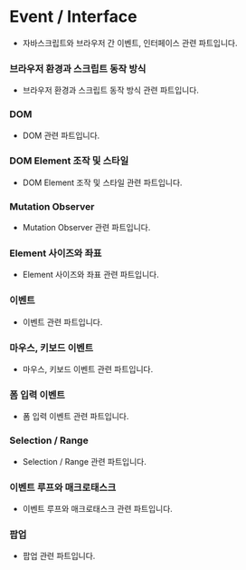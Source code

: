 # Event / Interface

- 자바스크립트와 브라우저 간 이벤트, 인터페이스 관련 파트입니다.

### 브라우저 환경과 스크립트 동작 방식

- 브라우저 환경과 스크립트 동작 방식 관련 파트입니다.

### DOM

- DOM 관련 파트입니다.

### DOM Element 조작 및 스타일

- DOM Element 조작 및 스타일 관련 파트입니다.

### Mutation Observer

- Mutation Observer 관련 파트입니다.

### Element 사이즈와 좌표

- Element 사이즈와 좌표 관련 파트입니다.

### 이벤트

- 이벤트 관련 파트입니다.

### 마우스, 키보드 이벤트

- 마우스, 키보드 이벤트 관련 파트입니다.

### 폼 입력 이벤트

- 폼 입력 이벤트 관련 파트입니다.

### Selection / Range

- Selection / Range 관련 파트입니다.

### 이벤트 루프와 매크로태스크

- 이벤트 루프와 매크로태스크 관련 파트입니다.

### 팝업

- 팝업 관련 파트입니다.
